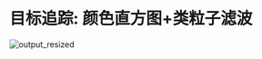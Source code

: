# 目标追踪: 颜色直方图+类粒子滤波
![output_resized](https://github.com/user-attachments/assets/ed52ee74-7ad6-4f73-b031-d82e7806bf61)


